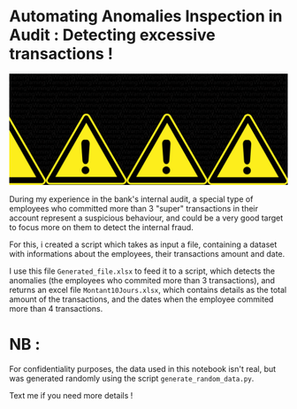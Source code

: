 # Automating Anomalies Inspection in Audit : Detecting excessive transactions !


![Case-Based reasoning](Images/Capture.png)

During my experience in the bank's internal audit, a special type of employees who committed more than 3 "super" transactions in their account represent a suspicious behaviour, and could be a very good target to focus more on them to detect the internal fraud.

For this, i created a script which takes as input a file, containing a dataset with informations about the employees, their transactions amount and date.

I use this file ```Generated_file.xlsx``` to feed it to a script, which detects the anomalies (the employees who commited more than 3 transactions), and returns an excel file ```Montant10Jours.xlsx```, which contains details as the total amount of the transactions, and the dates when the employee commited more than 4 transactions.

# NB : 

For confidentiality purposes, the data used in this notebook isn't real, but was generated randomly using the script ```generate_random_data.py```.

Text me if you need more details !